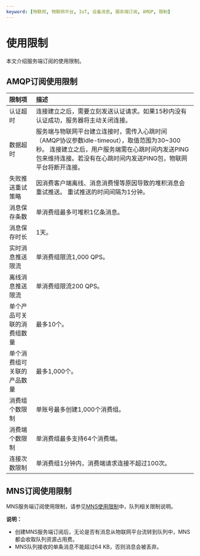 ```yaml
---
keyword: [物联网, 物联网平台, IoT, 设备消息, 服务端订阅, AMQP, 限制]
---
```


# 使用限制

本文介绍服务端订阅的使用限制。

## AMQP订阅使用限制

|限制项|描述|
|:--|:-|
|认证超时|连接建立之后，需要立刻发送认证请求。如果15秒内没有认证成功，服务器将主动关闭连接。|
|数据超时|服务端与物联网平台建立连接时，需传入心跳时间（AMQP协议参数idle-timeout），取值范围为30~300秒。 连接建立之后，用户服务端需在心跳时间内发送PING包来维持连接。若没有在心跳时间内发送PING包，物联网平台将断开连接。 |
|失败推送重试策略|因消费客户端离线、消息消费慢等原因导致的堆积消息会重试推送。 重试推送的时间间隔为1分钟。|
|消息保存条数|单消费组最多可堆积1亿条消息。|
|消息保存时长|1天。|
|实时消息推送限流|单消费组限流1,000 QPS。|
|离线消息推送限流|单消费组限流200 QPS。|
|单个产品可关联的消费组数量|最多10个。|
|单个消费组可关联的产品数量|最多1,000个。|
|消费组个数限制|单账号最多创建1,000个消费组。|
|消费端个数限制|单消费组最多支持64个消费端。|
|连接次数限制|单消费组1分钟内，消费端请求连接不超过100次。|

## MNS订阅使用限制

MNS服务端订阅使用限制，请参见[MNS使用限制]()中，队列相关限制说明。

**说明：**

-   创建MNS服务端订阅后，无论是否有消息从物联网平台流转到队列中，MNS都会收取队列资源占用费。
-   MNS队列接收的单条消息不能超过64 KB，否则消息会被丢弃。

